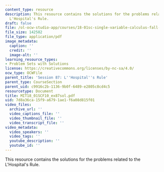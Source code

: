 ```yaml
---
content_type: resource
description: This resource contains the solutions for the problems related to the
  L'Hospital's Rule.
draft: false
file: /ol-ocw-studio-app/courses/18-01sc-single-variable-calculus-fall-2010/7d8a36ca15f9a6791ae1f6a08d815f01_MIT18_01SCF10_ex87sol.pdf
file_size: 142582
file_type: application/pdf
image_metadata:
  caption: ''
  credit: ''
  image-alt: ''
learning_resource_types:
- Problem Sets with Solutions
license: https://creativecommons.org/licenses/by-nc-sa/4.0/
ocw_type: OCWFile
parent_title: 'Session 87: L''Hospital''s Rule'
parent_type: CourseSection
parent_uid: c9916c2b-1136-9b0f-6489-e2805c8cd4c5
resourcetype: Document
title: MIT18_01SCF10_ex87sol.pdf
uid: 7d8a36ca-15f9-a679-1ae1-f6a08d815f01
video_files:
  archive_url: ''
  video_captions_file: ''
  video_thumbnail_file: ''
  video_transcript_file: ''
video_metadata:
  video_speakers: ''
  video_tags: ''
  youtube_description: ''
  youtube_id: ''
---
```

This resource contains the solutions for the problems related to the L'Hospital's Rule.